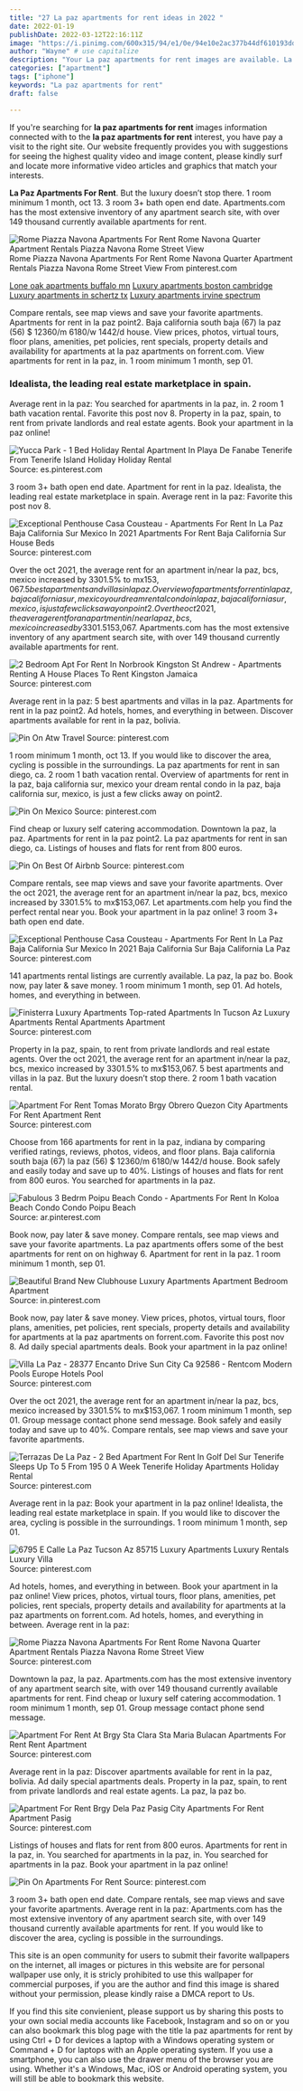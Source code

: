 ```yaml
---
title: "27 La paz apartments for rent ideas in 2022 "
date: 2022-01-19
publishDate: 2022-03-12T22:16:11Z
image: "https://i.pinimg.com/600x315/94/e1/0e/94e10e2ac377b44df610193dd8db9f71.jpg"
author: "Wayne" # use capitalize
description: "Your La paz apartments for rent images are available. La paz apartments for rent are a topic that is being searched for and liked by netizens today. You can Download the La paz apartments for rent files here. Find and Download all free photos."
categories: ["apartment"]
tags: ["iphone"]
keywords: "La paz apartments for rent"
draft: false

---
```


If you're searching for **la paz apartments for rent** images information connected with to the **la paz apartments for rent** interest, you have pay a visit to the right  site.  Our website frequently  provides you with  suggestions  for seeing  the highest  quality video and image  content, please kindly surf and locate more informative video articles and graphics  that match your interests.

**La Paz Apartments For Rent**. But the luxury doesn’t stop there. 1 room minimum 1 month, oct 13. 3 room 3+ bath open end date. Apartments.com has the most extensive inventory of any apartment search site, with over 149 thousand currently available apartments for rent.

![Rome Piazza Navona Apartments For Rent Rome Navona Quarter Apartment Rentals Piazza Navona Rome Street View](https://i.pinimg.com/originals/44/f0/0e/44f00e4c2746b6587a138dc2f359dd67.jpg "Rome Piazza Navona Apartments For Rent Rome Navona Quarter Apartment Rentals Piazza Navona Rome Street View")
Rome Piazza Navona Apartments For Rent Rome Navona Quarter Apartment Rentals Piazza Navona Rome Street View From pinterest.com

[Lone oak apartments buffalo mn](/lone-oak-apartments-buffalo-mn/)
[Luxury apartments boston cambridge](/luxury-apartments-boston-cambridge/)
[Luxury apartments in schertz tx](/luxury-apartments-in-schertz-tx/)
[Luxury apartments irvine spectrum](/luxury-apartments-irvine-spectrum/)

Compare rentals, see map views and save your favorite apartments. Apartments for rent in la paz point2. Baja california south baja (67) la paz (56) $ 12360/m 6180/w 1442/d house. View prices, photos, virtual tours, floor plans, amenities, pet policies, rent specials, property details and availability for apartments at la paz apartments on forrent.com. View apartments for rent in la paz, in. 1 room minimum 1 month, sep 01.

### Idealista, the leading real estate marketplace in spain.

Average rent in la paz: You searched for apartments in la paz, in. 2 room 1 bath vacation rental. Favorite this post nov 8. Property in la paz, spain, to rent from private landlords and real estate agents. Book your apartment in la paz online!


![Yucca Park - 1 Bed Holiday Rental Apartment In Playa De Fanabe Tenerife From Tenerife Island Holiday Holiday Rental](https://i.pinimg.com/originals/de/76/63/de7663be76902ee8d7454371fddf8b45.jpg "Yucca Park - 1 Bed Holiday Rental Apartment In Playa De Fanabe Tenerife From Tenerife Island Holiday Holiday Rental")
Source: es.pinterest.com

3 room 3+ bath open end date. Apartment for rent in la paz. Idealista, the leading real estate marketplace in spain. Average rent in la paz: Favorite this post nov 8.

![Exceptional Penthouse Casa Cousteau - Apartments For Rent In La Paz Baja California Sur Mexico In 2021 Apartments For Rent Baja California Sur House Beds](https://i.pinimg.com/600x315/9f/02/87/9f02876611c4e18a3c7ce3dc5af41fe5.jpg "Exceptional Penthouse Casa Cousteau - Apartments For Rent In La Paz Baja California Sur Mexico In 2021 Apartments For Rent Baja California Sur House Beds")
Source: pinterest.com

Over the oct 2021, the average rent for an apartment in/near la paz, bcs, mexico increased by 3301.5% to mx$153,067. 5 best apartments and villas in la paz. Overview of apartments for rent in la paz, baja california sur, mexico your dream rental condo in la paz, baja california sur, mexico, is just a few clicks away on point2. Over the oct 2021, the average rent for an apartment in/near la paz, bcs, mexico increased by 3301.5% to mx$153,067. Apartments.com has the most extensive inventory of any apartment search site, with over 149 thousand currently available apartments for rent.

![2 Bedroom Apt For Rent In Norbrook Kingston St Andrew - Apartments Renting A House Places To Rent Kingston Jamaica](https://i.pinimg.com/474x/4d/16/fe/4d16fe043ee80fbaa92da55b75272634.jpg "2 Bedroom Apt For Rent In Norbrook Kingston St Andrew - Apartments Renting A House Places To Rent Kingston Jamaica")
Source: pinterest.com

Average rent in la paz: 5 best apartments and villas in la paz. Apartments for rent in la paz point2. Ad hotels, homes, and everything in between. Discover apartments available for rent in la paz, bolivia.

![Pin On Atw Travel](https://i.pinimg.com/originals/bb/f5/43/bbf54342ce2746a4e9bfcaf08a595601.jpg "Pin On Atw Travel")
Source: pinterest.com

1 room minimum 1 month, oct 13. If you would like to discover the area, cycling is possible in the surroundings. La paz apartments for rent in san diego, ca. 2 room 1 bath vacation rental. Overview of apartments for rent in la paz, baja california sur, mexico your dream rental condo in la paz, baja california sur, mexico, is just a few clicks away on point2.

![Pin On Mexico](https://i.pinimg.com/originals/bf/c3/86/bfc38631ff61937a664a0afb2da27504.jpg "Pin On Mexico")
Source: pinterest.com

Find cheap or luxury self catering accommodation. Downtown la paz, la paz. Apartments for rent in la paz point2. La paz apartments for rent in san diego, ca. Listings of houses and flats for rent from 800 euros.

![Pin On Best Of Airbnb](https://i.pinimg.com/originals/33/92/2c/33922c4c0f7a9707c6aad27b48f8d594.jpg "Pin On Best Of Airbnb")
Source: pinterest.com

Compare rentals, see map views and save your favorite apartments. Over the oct 2021, the average rent for an apartment in/near la paz, bcs, mexico increased by 3301.5% to mx$153,067. Let apartments.com help you find the perfect rental near you. Book your apartment in la paz online! 3 room 3+ bath open end date.

![Exceptional Penthouse Casa Cousteau - Apartments For Rent In La Paz Baja California Sur Mexico In 2021 Baja California Sur Baja California La Paz](https://i.pinimg.com/736x/d6/22/fd/d622fd8ad64dc7f785df64b1756219db.jpg "Exceptional Penthouse Casa Cousteau - Apartments For Rent In La Paz Baja California Sur Mexico In 2021 Baja California Sur Baja California La Paz")
Source: pinterest.com

141 apartments rental listings are currently available. La paz, la paz bo. Book now, pay later &amp; save money. 1 room minimum 1 month, sep 01. Ad hotels, homes, and everything in between.

![Finisterra Luxury Apartments Top-rated Apartments In Tucson Az Luxury Apartments Rental Apartments Apartment](https://i.pinimg.com/originals/0e/7c/e8/0e7ce8ed68993ec70552fe33d74aa25f.jpg "Finisterra Luxury Apartments Top-rated Apartments In Tucson Az Luxury Apartments Rental Apartments Apartment")
Source: pinterest.com

Property in la paz, spain, to rent from private landlords and real estate agents. Over the oct 2021, the average rent for an apartment in/near la paz, bcs, mexico increased by 3301.5% to mx$153,067. 5 best apartments and villas in la paz. But the luxury doesn’t stop there. 2 room 1 bath vacation rental.

![Apartment For Rent Tomas Morato Brgy Obrero Quezon City Apartments For Rent Apartment Rent](https://i.pinimg.com/originals/3d/ad/05/3dad050c4f040582e2af2980f96d5749.jpg "Apartment For Rent Tomas Morato Brgy Obrero Quezon City Apartments For Rent Apartment Rent")
Source: pinterest.com

Choose from 166 apartments for rent in la paz, indiana by comparing verified ratings, reviews, photos, videos, and floor plans. Baja california south baja (67) la paz (56) $ 12360/m 6180/w 1442/d house. Book safely and easily today and save up to 40%. Listings of houses and flats for rent from 800 euros. You searched for apartments in la paz.

![Fabulous 3 Bedrm Poipu Beach Condo - Apartments For Rent In Koloa Beach Condo Condo Poipu Beach](https://i.pinimg.com/originals/84/d7/00/84d70056f73359a450d2c210f082be46.jpg "Fabulous 3 Bedrm Poipu Beach Condo - Apartments For Rent In Koloa Beach Condo Condo Poipu Beach")
Source: ar.pinterest.com

Book now, pay later &amp; save money. Compare rentals, see map views and save your favorite apartments. La paz apartments offers some of the best apartments for rent on on highway 6. Apartment for rent in la paz. 1 room minimum 1 month, sep 01.

![Beautiful Brand New Clubhouse Luxury Apartments Apartment Bedroom Apartment](https://i.pinimg.com/originals/d1/31/58/d13158d35f67734148eadb91ba129620.jpg "Beautiful Brand New Clubhouse Luxury Apartments Apartment Bedroom Apartment")
Source: in.pinterest.com

Book now, pay later &amp; save money. View prices, photos, virtual tours, floor plans, amenities, pet policies, rent specials, property details and availability for apartments at la paz apartments on forrent.com. Favorite this post nov 8. Ad daily special apartments deals. Book your apartment in la paz online!

![Villa La Paz - 28377 Encanto Drive Sun City Ca 92586 - Rentcom Modern Pools Europe Hotels Pool](https://i.pinimg.com/564x/bc/fb/7b/bcfb7b4ebb6396020de6267fdf24d602--villas-apartments.jpg "Villa La Paz - 28377 Encanto Drive Sun City Ca 92586 - Rentcom Modern Pools Europe Hotels Pool")
Source: pinterest.com

Over the oct 2021, the average rent for an apartment in/near la paz, bcs, mexico increased by 3301.5% to mx$153,067. 1 room minimum 1 month, sep 01. Group message contact phone send message. Book safely and easily today and save up to 40%. Compare rentals, see map views and save your favorite apartments.

![Terrazas De La Paz - 2 Bed Apartment For Rent In Golf Del Sur Tenerife Sleeps Up To 5 From 195 0 A Week Tenerife Holiday Apartments Holiday Rental](https://i.pinimg.com/736x/58/ca/fd/58cafd604d27111ee915daea92ce5648--apartments-for-rent-in-canary-islands.jpg "Terrazas De La Paz - 2 Bed Apartment For Rent In Golf Del Sur Tenerife Sleeps Up To 5 From 195 0 A Week Tenerife Holiday Apartments Holiday Rental")
Source: pinterest.com

Average rent in la paz: Book your apartment in la paz online! Idealista, the leading real estate marketplace in spain. If you would like to discover the area, cycling is possible in the surroundings. 1 room minimum 1 month, sep 01.

![6795 E Calle La Paz Tucson Az 85715 Luxury Apartments Luxury Rentals Luxury Villa](https://i.pinimg.com/736x/be/eb/c8/beebc85e54e72c5a2f6296d10f463aea--background-images-tucson.jpg "6795 E Calle La Paz Tucson Az 85715 Luxury Apartments Luxury Rentals Luxury Villa")
Source: pinterest.com

Ad hotels, homes, and everything in between. Book your apartment in la paz online! View prices, photos, virtual tours, floor plans, amenities, pet policies, rent specials, property details and availability for apartments at la paz apartments on forrent.com. Ad hotels, homes, and everything in between. Average rent in la paz:

![Rome Piazza Navona Apartments For Rent Rome Navona Quarter Apartment Rentals Piazza Navona Rome Street View](https://i.pinimg.com/originals/44/f0/0e/44f00e4c2746b6587a138dc2f359dd67.jpg "Rome Piazza Navona Apartments For Rent Rome Navona Quarter Apartment Rentals Piazza Navona Rome Street View")
Source: pinterest.com

Downtown la paz, la paz. Apartments.com has the most extensive inventory of any apartment search site, with over 149 thousand currently available apartments for rent. Find cheap or luxury self catering accommodation. 1 room minimum 1 month, sep 01. Group message contact phone send message.

![Apartment For Rent At Brgy Sta Clara Sta Maria Bulacan Apartments For Rent Rent Apartment](https://i.pinimg.com/600x315/e4/e3/06/e4e3068fd5d64d208a7d5e5491e281d1.jpg "Apartment For Rent At Brgy Sta Clara Sta Maria Bulacan Apartments For Rent Rent Apartment")
Source: pinterest.com

Average rent in la paz: Discover apartments available for rent in la paz, bolivia. Ad daily special apartments deals. Property in la paz, spain, to rent from private landlords and real estate agents. La paz, la paz bo.

![Apartment For Rent Brgy Dela Paz Pasig City Apartments For Rent Apartment Pasig](https://i.pinimg.com/474x/4e/21/8b/4e218b5f8812cd2bff82916cedcaffcc.jpg "Apartment For Rent Brgy Dela Paz Pasig City Apartments For Rent Apartment Pasig")
Source: pinterest.com

Listings of houses and flats for rent from 800 euros. Apartments for rent in la paz, in. You searched for apartments in la paz, in. You searched for apartments in la paz. Book your apartment in la paz online!

![Pin On Apartments For Rent](https://i.pinimg.com/600x315/94/e1/0e/94e10e2ac377b44df610193dd8db9f71.jpg "Pin On Apartments For Rent")
Source: pinterest.com

3 room 3+ bath open end date. Compare rentals, see map views and save your favorite apartments. Average rent in la paz: Apartments.com has the most extensive inventory of any apartment search site, with over 149 thousand currently available apartments for rent. If you would like to discover the area, cycling is possible in the surroundings.

This site is an open community for users to submit their favorite wallpapers on the internet, all images or pictures in this website are for personal wallpaper use only, it is stricly prohibited to use this wallpaper for commercial purposes, if you are the author and find this image is shared without your permission, please kindly raise a DMCA report to Us.

If you find this site convienient, please support us by sharing this posts to your own social media accounts like Facebook, Instagram and so on or you can also bookmark this blog page with the title la paz apartments for rent by using Ctrl + D for devices a laptop with a Windows operating system or Command + D for laptops with an Apple operating system. If you use a smartphone, you can also use the drawer menu of the browser you are using. Whether it's a Windows, Mac, iOS or Android operating system, you will still be able to bookmark this website.
